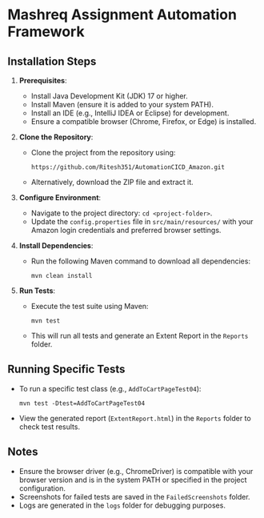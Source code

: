 # Mashreq Assignment Automation Framework

## Installation Steps

1. **Prerequisites**:
   - Install Java Development Kit (JDK) 17 or higher.
   - Install Maven (ensure it is added to your system PATH).
   - Install an IDE (e.g., IntelliJ IDEA or Eclipse) for development.
   - Ensure a compatible browser (Chrome, Firefox, or Edge) is installed.

2. **Clone the Repository**:
   - Clone the project from the repository using:
     ```
     https://github.com/Ritesh351/AutomationCICD_Amazon.git
     ```
   - Alternatively, download the ZIP file and extract it.

3. **Configure Environment**:
   - Navigate to the project directory: `cd <project-folder>`.
   - Update the `config.properties` file in `src/main/resources/` with your Amazon login credentials and preferred browser settings.

4. **Install Dependencies**:
   - Run the following Maven command to download all dependencies:
     ```
     mvn clean install
     ```

5. **Run Tests**:
   - Execute the test suite using Maven:
     ```
     mvn test
     ```
   - This will run all tests and generate an Extent Report in the `Reports` folder.

## Running Specific Tests

- To run a specific test class (e.g., `AddToCartPageTest04`):
  ```
  mvn test -Dtest=AddToCartPageTest04
  ```

- View the generated report (`ExtentReport.html`) in the `Reports` folder to check test results.

## Notes
- Ensure the browser driver (e.g., ChromeDriver) is compatible with your browser version and is in the system PATH or specified in the project configuration.
- Screenshots for failed tests are saved in the `FailedScreenshots` folder.
- Logs are generated in the `logs` folder for debugging purposes.
